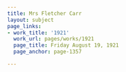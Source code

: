 ```yaml
---
title: Mrs Fletcher Carr
layout: subject
page_links:
- work_title: '1921'
  work_url: pages/works/1921
  page_title: Friday August 19, 1921
  page_anchor: page-1357

---
```

